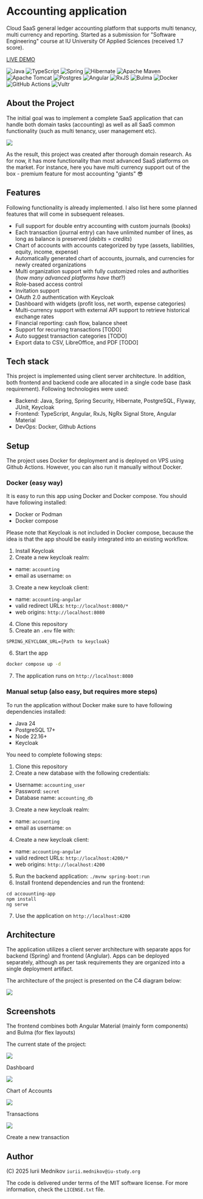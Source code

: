 # Accounting application

Cloud SaaS general ledger accounting platform that supports multi tenancy, multi currency and reporting. Started as a submission for "Software Engineering" course at IU University Of Applied Sciences (received 1.7 score).

[LIVE DEMO](https://accounting.mednikov.dev)

![Java](https://img.shields.io/badge/java-%23ED8B00.svg?style=for-the-badge&logo=openjdk&logoColor=white)
![TypeScript](https://img.shields.io/badge/typescript-%23007ACC.svg?style=for-the-badge&logo=typescript&logoColor=white)
![Spring](https://img.shields.io/badge/spring-%236DB33F.svg?style=for-the-badge&logo=spring&logoColor=white)
![Hibernate](https://img.shields.io/badge/Hibernate-59666C?style=for-the-badge&logo=Hibernate&logoColor=white)
![Apache Maven](https://img.shields.io/badge/Apache%20Maven-C71A36?style=for-the-badge&logo=Apache%20Maven&logoColor=white)
![Apache Tomcat](https://img.shields.io/badge/apache%20tomcat-%23F8DC75.svg?style=for-the-badge&logo=apache-tomcat&logoColor=black)
![Postgres](https://img.shields.io/badge/postgres-%23316192.svg?style=for-the-badge&logo=postgresql&logoColor=white)
![Angular](https://img.shields.io/badge/angular-%23DD0031.svg?style=for-the-badge&logo=angular&logoColor=white)
![RxJS](https://img.shields.io/badge/rxjs-%23B7178C.svg?style=for-the-badge&logo=reactivex&logoColor=white)
![Bulma](https://img.shields.io/badge/bulma-00D0B1?style=for-the-badge&logo=bulma&logoColor=white)
![Docker](https://img.shields.io/badge/docker-%230db7ed.svg?style=for-the-badge&logo=docker&logoColor=white)
![GitHub Actions](https://img.shields.io/badge/github%20actions-%232671E5.svg?style=for-the-badge&logo=githubactions&logoColor=white)
![Vultr](https://img.shields.io/badge/Vultr-007BFC.svg?style=for-the-badge&logo=vultr)

## About the Project

The initial goal was to implement a complete SaaS application that can handle both domain tasks (accounting) as well as all SaaS common functionality (such as multi tenancy, user management etc).

![](docs/dashboard.png)

As the result, this project was created after thorough domain research. As for now, it has more functionality than most advanced SaaS platforms on the market. For instance, here you have multi currency support out of the box - premium feature for most accounting "giants" 😎

## Features

Following functionality is already implemented. I also list here some planned features that will come in subsequent releases.

- Full support for double entry accounting with custom journals (books)
- Each transaction (journal entry) can have unlimited number of lines, as long as balance is preserved (_debits_ = _credits_)
- Chart of accounts with accounts categorized by type (assets, liabilities, equity, income, expense)
- Automatically generated chart of accounts, journals, and currencies for newly created organizations
- Multi organization support with fully customized roles and authorities (_how many advanced platforms have that_?)
- Role-based access control
- Invitation support
- OAuth 2.0 authentication with Keycloak
- Dashboard with widgets (profit loss, net worth, expense categories)
- Multi-currency support with external API support to retrieve historical exchange rates
- Financial reporting: cash flow, balance sheet
- Support for recurring transactions [TODO]
- Auto suggest transaction categories [TODO]
- Export data to CSV, LibreOffice, and PDF [TODO]

## Tech stack

This project is implemented using client server architecture. In addition, both frontend and backend code are allocated in a single code base (task requirement). Following technologies were used:

- Backend: Java, Spring, Spring Security, Hibernate, PostgreSQL, Flyway, JUnit, Keycloak
- Frontend: TypeScript, Angular, RxJs, NgRx Signal Store, Angular Material
- DevOps: Docker, Github Actions

## Setup

The project uses Docker for deployment and is deployed on VPS using Github Actions. However, you can also run it manually without Docker.

### Docker (easy way)

It is easy to run this app using Docker and Docker compose. You should have following installed:

- Docker or Podman
- Docker compose

Please note that Keycloak is not included in Docker compose, because the idea is that the app should be easily integrated into an existing workflow.

1. Install Keycloak
2. Create a new keycloak realm:
- name: ```accounting```
- email as username: ```on```
3. Create a new keycloak client:
- name: ```accounting-angular```
- valid redirect URLs: ```http://localhost:8080/*```
- web origins: ```http://localhost:8080```
4. Clone this repository
5. Create an ```.env``` file with:

```env
SPRING_KEYCLOAK_URL={Path to keycloak}
```
6. Start the app

```bash
docker compose up -d
```

7. The application runs on ```http://localhost:8080```

### Manual setup (also easy, but requires more steps)

To run the application without Docker make sure to have following dependencies installed:

- Java 24
- PostgreSQL 17+
- Node 22.16+
- Keycloak

You need to complete following steps:

1. Clone this repository
2. Create a new database with the following credentials:
- Username: ```accounting_user```
- Password: ```secret```
- Database name: ```accounting_db```
3. Create a new keycloak realm:
- name: ```accounting```
- email as username: ```on```
4. Create a new keycloak client:
- name: ```accounting-angular```
- valid redirect URLs: ```http://localhost:4200/*```
- web origins: ```http://localhost:4200```
5. Run the backend application: ```./mvnw spring-boot:run```
6. Install frontend dependencies and run the frontend:
```
cd accouunting-app
npm install
ng serve
```
7. Use the application on ```http://localhost:4200```

## Architecture

The application utilizes a client server architecture with separate apps for backend (Spring) and frontend (Anglular). Apps can be deployed separately, although as per task requirements they are organized into a single deployment artifact.

The architecture of the project is presented on the C4 diagram below:

![](docs/architecture.png)

## Screenshots

The frontend combines both Angular Material (mainly form components) and Bulma (for flex layouts)

The current state of the project:

![](docs/dashboard.png)

Dashboard

![](docs/chart-of-accounts-2.png)

Chart of Accounts

![](docs/transactions.png)

Transactions

![](docs/new-transaction.png)

Create a new transaction

## Author

(C) 2025 Iurii Mednikov ```iurii.mednikov@iu-study.org```

The code is delivered under terms of the MIT software license. For more information, check the ```LICENSE.txt``` file.